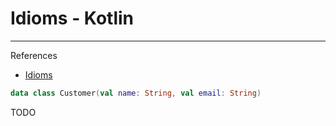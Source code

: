 # Idioms - Kotlin

---

References

- [Idioms](https://kotlinlang.org/docs/idioms.html)

```kt
data class Customer(val name: String, val email: String)
```

TODO
